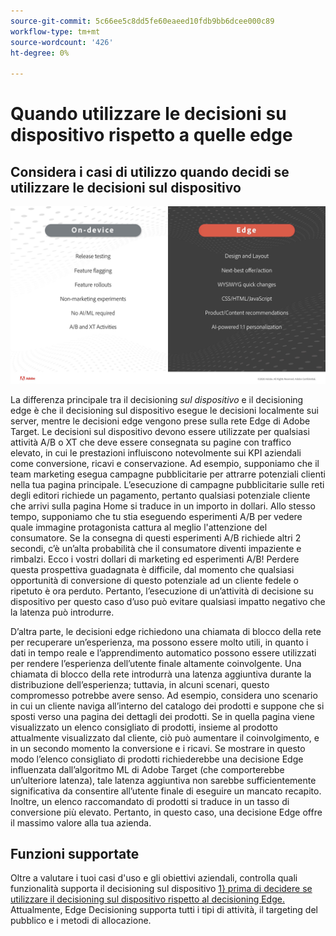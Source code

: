 ```yaml
---
source-git-commit: 5c66ee5c8dd5fe60eaeed10fdb9bb6dcee000c89
workflow-type: tm+mt
source-wordcount: '426'
ht-degree: 0%

---
```

# Quando utilizzare le decisioni su dispositivo rispetto a quelle edge

## Considera i casi di utilizzo quando decidi se utilizzare le decisioni sul dispositivo

![Alt immagine](assets/comparison.jpeg)

La differenza principale tra il decisioning *sul dispositivo* e il decisioning edge è che il decisioning sul dispositivo esegue le decisioni localmente sui server, mentre le decisioni edge vengono prese sulla rete Edge di Adobe Target. Le decisioni sul dispositivo devono essere utilizzate per qualsiasi attività A/B o XT che deve essere consegnata su pagine con traffico elevato, in cui le prestazioni influiscono notevolmente sui KPI aziendali come conversione, ricavi e conservazione. Ad esempio, supponiamo che il team marketing esegua campagne pubblicitarie per attrarre potenziali clienti nella tua pagina principale. L’esecuzione di campagne pubblicitarie sulle reti degli editori richiede un pagamento, pertanto qualsiasi potenziale cliente che arrivi sulla pagina Home si traduce in un importo in dollari. Allo stesso tempo, supponiamo che tu stia eseguendo esperimenti A/B per vedere quale immagine protagonista cattura al meglio l&#39;attenzione del consumatore. Se la consegna di questi esperimenti A/B richiede altri 2 secondi, c’è un’alta probabilità che il consumatore diventi impaziente e rimbalzi. Ecco i vostri dollari di marketing ed esperimenti A/B! Perdere questa prospettiva guadagnata è difficile, dal momento che qualsiasi opportunità di conversione di questo potenziale ad un cliente fedele o ripetuto è ora perduto. Pertanto, l’esecuzione di un’attività di decisione su dispositivo per questo caso d’uso può evitare qualsiasi impatto negativo che la latenza può introdurre.

D’altra parte, le decisioni edge richiedono una chiamata di blocco della rete per recuperare un’esperienza, ma possono essere molto utili, in quanto i dati in tempo reale e l’apprendimento automatico possono essere utilizzati per rendere l’esperienza dell’utente finale altamente coinvolgente. Una chiamata di blocco della rete introdurrà una latenza aggiuntiva durante la distribuzione dell’esperienza; tuttavia, in alcuni scenari, questo compromesso potrebbe avere senso. Ad esempio, considera uno scenario in cui un cliente naviga all’interno del catalogo dei prodotti e suppone che si sposti verso una pagina dei dettagli dei prodotti. Se in quella pagina viene visualizzato un elenco consigliato di prodotti, insieme al prodotto attualmente visualizzato dal cliente, ciò può aumentare il coinvolgimento, e in un secondo momento la conversione e i ricavi. Se mostrare in questo modo l’elenco consigliato di prodotti richiederebbe una decisione Edge influenzata dall’algoritmo ML di Adobe Target (che comporterebbe un’ulteriore latenza), tale latenza aggiuntiva non sarebbe sufficientemente significativa da consentire all’utente finale di eseguire un mancato recapito. Inoltre, un elenco raccomandato di prodotti si traduce in un tasso di conversione più elevato. Pertanto, in questo caso, una decisione Edge offre il massimo valore alla tua azienda.

## Funzioni supportate

Oltre a valutare i tuoi casi d&#39;uso e gli obiettivi aziendali, controlla quali funzionalità supporta il decisioning sul dispositivo [1&rbrace; prima di decidere se utilizzare il decisioning sul dispositivo rispetto al decisioning Edge. ](../on-device-decisioning/supported-features.md) Attualmente, Edge Decisioning supporta tutti i tipi di attività, il targeting del pubblico e i metodi di allocazione.